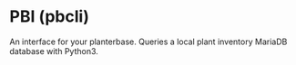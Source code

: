 # PBI (pbcli)
An interface for your planterbase.
Queries a local plant inventory MariaDB database with Python3.


